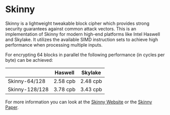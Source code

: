 Skinny
=========

Skinny is a lightweight tweakable block cipher which provides strong security guarantees against
common attack vectors. This is an implementation of Skinny for modern high-end platforms like Intel Haswell and Skylake. It utilizes the available SIMD instruction sets to achieve high performance when processing multiple inputs.

For encrypting 64 blocks in parallel the following performance (in cycles per byte) can be achieved:

|                | Haswell  | Skylake  |
| ---------------|:--------:|:--------:|
| Skinny-64/128  | 2.58 cpb | 2.48 cpb |
| Skinny-128/128 | 3.78 cpb | 3.43 cpb |



For more information you can look at the [Skinny Website](https://sites.google.com/site/skinnycipher/) or the [Skinny Paper](https://eprint.iacr.org/2016/660).
